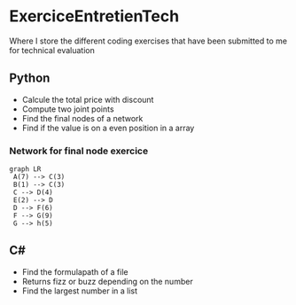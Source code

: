 # ExerciceEntretienTech
Where I store the different coding exercises that have been submitted to me for technical evaluation

## Python
 - Calcule the total price with discount
 - Compute two joint points
 - Find the final nodes of a network
 - Find if the value is on a even position in a array

### Network for final node exercice

 ```mermaid
 graph LR
  A(7) --> C(3)
  B(1) --> C(3)
  C --> D(4)
  E(2) --> D
  D --> F(6)
  F --> G(9)
  G --> h(5)
 ```

 ## C#
 - Find the formulapath of a file
 - Returns fizz or buzz depending on the number
 - Find the largest number in a list
